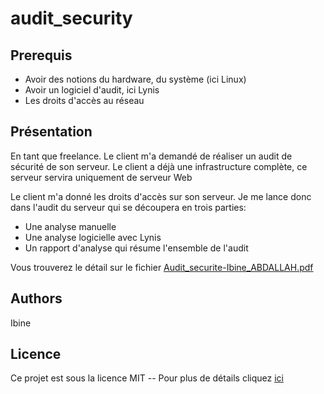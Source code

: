 # audit_security

## Prerequis
- Avoir des notions du hardware, du système (ici Linux)
- Avoir un logiciel d'audit, ici Lynis
- Les droits d'accès au réseau

## Présentation

En tant que freelance. Le client m'a demandé de réaliser un audit de sécurité de son serveur. Le client a déjà une infrastructure complète, ce serveur servira uniquement de serveur Web

Le client m'a donné les droits d'accès sur son serveur. Je me lance donc dans l'audit du serveur qui se découpera en trois parties:

- Une analyse manuelle
- Une analyse logicielle avec Lynis
- Un rapport d'analyse qui résume l'ensemble de l'audit

Vous trouverez le détail sur le fichier [Audit_securite-Ibine_ABDALLAH.pdf](https://github.com/ibine1/audit_security_web/blob/main/Audit_securite-Ibine_ABDALLAH.pdf) 

## Authors

Ibine 

## Licence

Ce projet est sous la licence MIT  -- Pour plus de détails cliquez [ici](https://choosealicense.com/licenses/)
